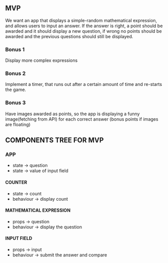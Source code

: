 ## MVP

We want an app that displays a simple-random mathematical expression, and allows users to input an answer. If the answer is right, a point should be awarded and it should display a new question, if wrong no points should be awarded and the previous questions should still be displayed.

### Bonus 1

Display more complex expressions

### Bonus 2

Implement a timer, that runs out after a certain amount of time and re-starts the game.

### Bonus 3

Have images awarded as points, so the app is displaying a funny image(fetching from API) for each correct answer (bonus points if images are floating)

## COMPONENTS TREE FOR MVP

### APP

- state -> question
- state -> value of input field

#### COUNTER

- state -> count
- behaviour -> display count

#### MATHEMATICAL EXPRESSION

- props -> question
- behaviour -> display the question

#### INPUT FIELD

- props -> input
- behaviour -> submit the answer and compare
